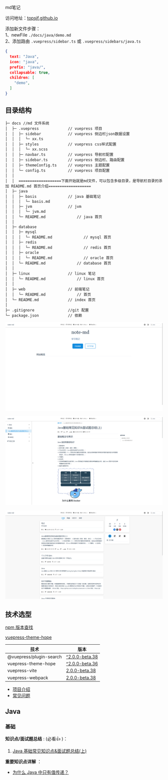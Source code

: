 md笔记

访问地址：<a href="https://topsjf.github.io/" target="_blank">topsjf.github.io</a>

添加新文件步骤：<br/>
1、newFile `./docs/java/demo.md`<br/>
2、添加路由 `.vuepress/sidebar.ts` 或 `.vuepress/sidebars/java.ts`<br/>
```json
{
  text: "Java",
  icon: "java",
  prefix: "java/",
  collapsable: true,
  children: [
    "demo",
  ]
}
```

## 目录结构

```text
├─ docs //md 文件系统 
│  ├─ .vuepress             // vuepress 项目 
│  │  ├─ sidebar            // vuepress 侧边栏json数据设置 
│  │  │  └─ xx.ts 
│  │  ├─ styles             // vuepress css样式配置 
│  │  │  └─ xx.scss 
│  │  ├─ navbar.ts          // vuepress 导航栏配置 
│  │  ├─ sidebar.ts         // vuepress 侧边栏、路由配置 
│  │  ├─ themeConfig.ts     // vuepress 主题配置 
│  │  └─ config.ts          // vuepress 项目配置 
│  │   
│  │  ===================下面开始就是md文件，可以包含多级目录，是导航栏目录的添加 README.md 首页介绍=================== 
│  ├─ java 
│  │  ├─ basis              // java 基础笔记 
│  │  │  └─ basis.md 
│  │  ├─ jvm                // jvm 
│  │  │  └─ jvm.md 
│  │  └─ README.md              // java 首页
│  │  
│  ├─ database 
│  │  ├─ mysql 
│  │  │  └─ README.md              // mysql 首页
│  │  ├─ redis 
│  │  │  └─ README.md              // redis 首页
│  │  ├─ oracle
│  │  │  └─ README.md              // oracle 首页
│  │  └─ README.md              // database 首页
│  │  
│  ├─ linux                 // linux 笔记 
│  │  └─ README.md              // linux 首页
│  │  
│  ├─ web                   // 前端笔记 
│  │  └─ README.md              // 首页
│  └─ README.md             // index 首页
│
├─ .gitignore               //git 配置 
└─ package.json             // 依赖

```

![img.png](img/img.png)

![img_1.png](img/img_1.png)

![img_2.png](img/img_2.png)

## 技术选型

<a href="https://www.npmjs.com/" target="_blank">npm 版本查找</a>

<a href="https://vuepress-theme-hope.github.io/v2/zh/" target="_blank">vuepress-theme-hope</a>

| 技术 | 版本 |
| ----- | ----- |
| @vuepress/plugin-search  | <a href="https://www.npmjs.com/package/@vuepress/plugin-search" target="_blank">^2.0.0-beta.38</a>  |
| vuepress-theme-hope | <a href="https://www.npmjs.com/package/vuepress-theme-hope" target="_blank">^2.0.0-beta.36</a>  |
| vuepress-vite | <a href="https://www.npmjs.com/package/vuepress-vite" target="_blank">2.0.0-beta.38</a>  |
| vuepress-webpack | <a href="https://www.npmjs.com/package/vuepress-webpack" target="_blank">2.0.0-beta.38</a>  |

* [项目介绍](docs/about/intro.md)
* [常见问题](docs/about/faq.md)

## Java

### 基础

**知识点/面试题总结** : (必看:+1: )：

1. [Java 基础常见知识点&面试题总结(上)](./basis/java-basic-questions-01.md)

**重要知识点详解** ：

* [为什么 Java 中只有值传递？](./basis/why-there-only-value-passing-in-java.md)
